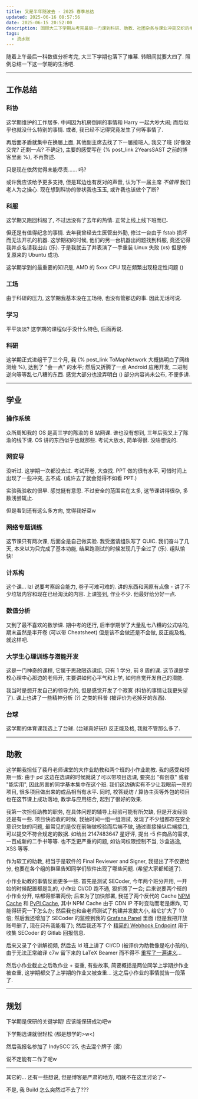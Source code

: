 ```yaml
---
title: 又是半年随波去 - 2025 春季总结
updated: 2025-06-16 08:57:56
date: 2025-06-15 20:52:00
description: 回顾大三下学期从考完最后一门课到科研、助教、社团杂务与课业冲突交织的半年时光，记录迷茫与努力并存的春季终章
tags:
  - 流水账
---
```




随着上午最后一科数值分析考完, 大三下学期也落下了帷幕. 转眼间就要大四了. 照例总结一下这一学期的生活吧.



<!-- more -->

---

## 工作总结



### 科协

这学期维护的工作居多. 中间因为机房倒闸的事情和 Harry 一起大吵大闹; 而后似乎也就没什么特别的事情. 或者, 我已经不记得究竟发生了何等事情了.

再后面矛盾就集中在换届上面, 其他副主席去找了下一届接班人, 我交了班 (好像没交完? 还剩一点? 不确定), 主要的感受写在 {% post_link 2YearsSAST 之前的博客里面 %}, 不再赘述.

只是现在依然觉得未能尽责...... 吗?

或许我应该给予更多支持, 但是耳边也有反对的声音, 认为下一届主席 *不值得* 我们老人为之操心. 现在想到科协的惨状我也玉玉, 或许我也该做个了断?



### 科服

这学期又跑回科服了, 不过远没有了去年的热情. 正常上线上线下班而已.

但还是有值得纪念的事情. 去年我曾经去生医管出外勤, 修过一台由于 fstab 损坏而无法开机的机器. 这学期初的时候, 他们的另一台机器出问题找到科服, 竟还记得我并点名请我出山 (乐). 于是我就去了并表演了一手重装 Linux 失败 (xs) 但是修复原来的 Ubuntu 成功.

这学期学到的最重要的知识是, AMD 的 5xxx CPU 现在频繁出现稳定性问题 ()



### 工场

由于科研的压力, 这学期我基本没在工场待, 也没有管那边的事. 因此无话可说.



### 学习

平平淡淡? 这学期的课程似乎没什么特色, 后面再说.



### 科研

这学期正式进组干了三个月, 我 {% post_link ToMapNetwork 大概搞明白了网络测绘 %}, 达到了 "会一点" 的水平; 然后又折腾了一点 Android 应用开发,  二进制逆向等等乱七八糟的东西. 感觉大部分也没弄明白 () 部分内容尚未公布, 不便多讲.



---

## 学业

### 操作系统

众所周知我的 OS 是高三学的陈渝的 B 站网课. 谁也没有想到, 三年后我又上了陈渝的线下课. OS 讲的东西似乎也就那些. 考试大放水, 简单得很. 没啥想说的.



### 网安导

没听过. 这学期一次都没去过. 考试开卷, 大查找. PPT 做的很有水平, 可惜时间上出现了一些冲突, 去不成. (或许去了就会觉得不如看 PPT.)

实验我验收的很早. 感觉挺有意思. 不过安全的范围实在太多, 这节课讲得很杂, 多数浅尝辄止.

但是看到还有这么多方向, 觉得我好菜w



### 网络专题训练

这节课只有两次课, 后面全是自己做实验. 我受邀请组队写了 QUIC. 我们奋斗了几天, 本来以为只完成了基本功能, 结果跑测试的时候发现几乎全过了 (乐). 组队愉快!



### 计系构

这个课... lzl 说要考察综合能力, 卷子可难可难的. 讲的东西和网原有点像 - 讲了不少垃圾内容和现在已经淘汰的内容. 上课签到, 作业不少. 他最好给分好一点.



### 数值分析

又到了最不喜欢的数学课. 期中考的还行, 后半学期学了大量乱七八糟的公式啥的, 期末虽然是半开卷 (可以带 Cheatsheet) 但是该不会做还是不会做, 反正能及格, 就这样吧.



### 大学生心理训练与潜能开发

这是一门神奇的课程, 它属于思政限选课组, 只有 1 学分, 前 8 周的课. 这节课是学校心理中心那边的老师开, 主要讲如何心平气和上学, 如何自觉开发自己的潜能.

我当时是想开发自己的领导力的, 但是感觉开发了个寂寞 (科协的事情让我更失望了). 课上也讲了一些精神分析 (?) 之类的科普 (被评价为老掉牙的东西).



### 台球

这学期的体育课我选上了台球. (台球真好玩!) 反正能及格, 我就不管那么多了.



---

## 助教

这学期我担任了裴丹老师课堂的大作业助教和两个班的小作业助教. 我的感受和预期一致: 由于 pd 这边在选课的时候就说了可以带项目选课, 要突出 "有创意" 或者 "能实用", 因此厉害的同学基本集中在这个班. 我们这边确实有不少让我眼前一亮的项目, 很多项目做出来的成品相当有水平. 同时, 校答疑坊 / 算协主页等外包的项目也在这节课上成功落地, 教学与应用结合, 起到了很好的效果.

我第一次担任助教的职务, 在具体问题的辅导上经验可能有所欠缺, 但是开发经验还是有一些. 项目快验收的时候, 我抽时间一组一组测试, 发现了不少组都存在安全意识欠缺的问题, 最常见的是仅在前端做校验而后端不做, 通过直接操纵后端接口, 可以提交不符合规定的数据. 如给出 2147483647 星好评, 提出 -5 件商品的需求, 一百成新的二手书等等. 也不乏更严重的问题, 如访问权限控制不当, 沙盒逃逸, XSS 等等. 

作为软工的助教, 相当于是软件的 Final Reviewer and Signer, 我提出了不仅要给分, 也要在各个组的群里告知同学们软件出现了哪些问题. (希望大家都知道了).

小作业助教的事情反而更多一些. 首先是测试 SECoder, 今年两个班分开用, 一开始的时候配置都是乱的, 小作业 CI/CD 跑不通, 狠折腾了一会; 后来说要两个班的小作业分开, 啥都得部署两份; 后来为了加快部署, 我搓了两个反代的 Cache [NPM Cache](https://github.com/THUSE-Course/2025-npm-cache) 和 [PyPI Cache](https://github.com/THUSE-Course/2025-pypi-cache), 其中 NPM Cache 由于 CDN IP 不时变动而老是爆炸, 可能得研究一下怎么办; 然后我也和金老师测试了构建并发数大小, 给它扩大了 10 倍; 然后我还增加了 SECoder 的监控到我的 [Grafana Panel](https://g.aajax.top/d/fedj4jkub708we/secoder-system) 里面 (但是我把开放账号删了, 现在只有我能看了); 然后我还写了个 [精简的 Webhook Endpoint](https://github.com/84634E1A607A/webhook) 用于收集 SECoder 的 Gitlab 回报信息.

后来又录了个讲解视频, 然后去 ld 班上讲了 CI/CD (被评价为助教像是吃小孩的), 由于无法正常编译 c7w 留下来的 LaTeX Beamer 而不得不 [重写了一遍讲义](https://github.com/THUSE-Course/2025-deploy)...

然后小作业截止之后改作业 + 查重, 有些故事, 简要概括是两位同学上学期抄作业被查重, 这学期都交了上学期的作业又被查重... 这之后小作业的事情就告一段落了.



---

## 规划

下学期是保研的关键学期! 应该能保研成功吧w

下学期选课就很轻松 (都是想学的>w<)

然后我报名参加了 IndySCC'25, 也去混个牌子 (雾)

说不定能有二作了呢w



---

其它的... 还有一些想说, 但是博客是严肃的地方, 咱就不在这里讨论了~

不是, 我 Build 怎么突然过不去了???
